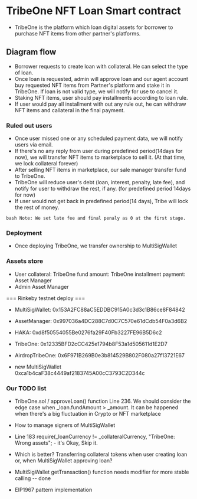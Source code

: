 # TribeOne NFT Loan Smart contract

- TribeOne is the platform which loan digital assets for borrower to purchase NFT items from other partner's platforms.

## Diagram flow
- Borrower requests to create loan with collateral. He can select the type of loan.
- Once loan is requested, admin will approve loan and our agent account buy requested NFT items from Partner's platform and stake it in TribeOne.
  If loan is not valid type, we will notify for use to cancel it.
- Staking NFT items, user should pay installments according to loan rule.
- If user would pay all installment with out any rule out, he can withdraw NFT items and callateral in the final payment.

### Ruled out users
- Once user missed one or any scheduled payment data, we will notify users via email.
- If there's no any reply from user during predefined period(14days for now), we will transfer NFT items to marketplace to sell it. (At that time, we lock collateral forever)
- After selling NFT items in marketplace, our sale manager transfer fund to TribeOne.
- TribeOne will reduce user's debt (loan, interest, penalty, late fee), and notify for user to withdraw the rest, if any. (for predefined period 14days for now)
- If user would not get back in predefined period(14 days), Tribe will lock the rest of money.    

``bash
Note: We set late fee and final penaly as 0 at the first stage.
``

### Deployment
- Once deploying TribeOne, we transfer ownership to MultiSigWallet


### Assets store
  - User
    collateral: TribeOne
    fund amount: TribeOne
    installment payment: Asset Manager
  - Admin
    Asset Manager


=== Rinkeby testnet deploy ===
  - MultiSigWallet: 0x153A2FC88aC5EDDBC915A0c3d3c1B86ce8F84842
  - AssetManager: 0x997036a4DC288C7d0C7C570e61dCdb54F0a3d6B2
  - HAKA: 0xd8f50554055Be0276fa29F40Fb3227FE96B5D6c2
  - TribeOne: 0x12335BFD2cCC425e1794b8F53a1d505611d1E2D7
  - AirdropTribeOne: 0x6F971B269B0e3b814529B802F080a27f13721E67

  - new MultiSigWallet 0xca1b4caF38c4449af2183745A00cC3793C2D344c

### Our TODO list
- TribeOne.sol / approveLoan() function Line 236.
  We should consider the edge case when _loan.fundAmount > _amount. It can be happened when there's a big fluctuation in Crypto or NFT marketplace

- How to manage signers of MultiSigWallet

- Line 183
  require(_loanCurrency != _collateralCurrency, "TribeOne: Wrong assets"; - it's Okay, Skip it.

- Which is better?
  Transferring collateral tokens when user creating loan or, when MultiSigWallet approving loan?

- MultiSigWallet
  getTransaction() function needs modifier for more stable calling   -- done

- EIP1967 pattern implementation
